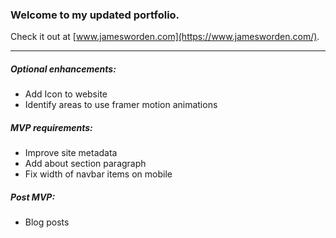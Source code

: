 ### Welcome to my updated portfolio.

Check it out at [www.jamesworden.com](https://www.jamesworden.com/).

---

##### Optional enhancements:

-   Add Icon to website
-   Identify areas to use framer motion animations

##### MVP requirements:

-   Improve site metadata
-   Add about section paragraph
-   Fix width of navbar items on mobile

##### Post MVP:

-   Blog posts
